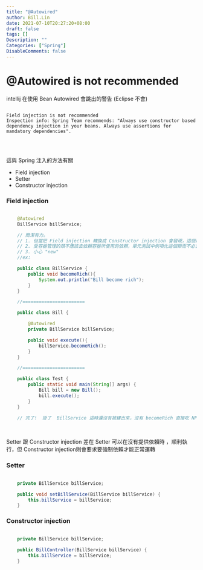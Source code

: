 ```yaml
---
title: "@Autowired"
author: Bill.Lin
date: 2021-07-10T20:27:20+08:00
draft: false
tags: []
Description: ""
Categories: ["Spring"]
DisableComments: false
---
```


# @Autowired is not recommended 

intellij 在使用 Bean Autowired 會跳出的警告 (Eclipse 不會)

```

Field injection is not recommended 
Inspection info: Spring Team recommends: "Always use constructor based dependency injection in your beans. Always use assertions for mandatory dependencies".
 
 ```
<br>

這與 Spring 注入的方法有關
- Field injection 
- Setter 
- Constructor injection

### Field injection 

```java

    @Autowired
    BillService billService;

    // 簡潔有力。
    // 1. 但當把 Field injection 轉換成 Constructor injection 會發現，這個建構子也太多參數了吧，顯然他做了很多事，違背了 SOLID 單一職責原則（SRP）
    // 2. 受容器管理的類不應該去依賴容器所使用的依賴，單元測試中例項化這個類而不必去啟動依賴注入容器，實現測試分離
    // 3. 小心 "new"
    //ex: 

    public class BillService {
        public void becomeRich(){
            System.out.println("Bill become rich");
        }
    }

    //=======================

    public class Bill {

        @Autowired
        private BillService billService;

        public void execute(){
            billService.becomeRich();
        }
    }

    //=======================

    public class Test {
        public static void main(String[] args) {
            Bill bill = new Bill();
            bill.execute();
        }
    }

    // 完了!  掛了  BillService 這時還沒有被建出來，沒有 becomeRich 直接吃 NPE

```
<br>

Setter 跟 Constructor injection 差在 Setter 可以在沒有提供依賴時 ，順利執行，但 Constructor injection則會要求要強制依賴才能正常運轉

### Setter 

```java

    private BillService billService;

    public void setBillService(BillService billService) {
        this.billService = billService;
    }

```

### Constructor injection 

```java

    private BillService billService;
    
    public BillController(BillService billService) {
        this.billService = billService;
    }

```
